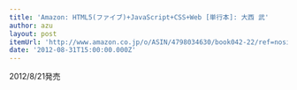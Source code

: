 ```yaml
---
title: 'Amazon: HTML5(ファイブ)+JavaScript+CSS+Web [単行本]: 大西 武'
author: azu
layout: post
itemUrl: 'http://www.amazon.co.jp/o/ASIN/4798034630/book042-22/ref=nosim'
date: '2012-08-31T15:00:00.000Z'
---
```

2012/8/21発売
